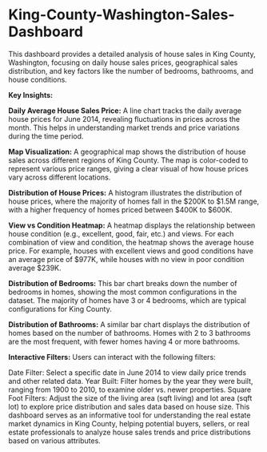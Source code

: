 # King-County-Washington-Sales-Dashboard

This dashboard provides a detailed analysis of house sales in King County, Washington, focusing on daily house sales prices, geographical sales distribution, and key factors like the number of bedrooms, bathrooms, and house conditions.

**Key Insights:**

**Daily Average House Sales Price:**
A line chart tracks the daily average house prices for June 2014, revealing fluctuations in prices across the month. This helps in understanding market trends and price variations during the time period.

**Map Visualization:**
A geographical map shows the distribution of house sales across different regions of King County. The map is color-coded to represent various price ranges, giving a clear visual of how house prices vary across different locations.

**Distribution of House Prices:**
A histogram illustrates the distribution of house prices, where the majority of homes fall in the $200K to $1.5M range, with a higher frequency of homes priced between $400K to $600K.

**View vs Condition Heatmap:**
A heatmap displays the relationship between house condition (e.g., excellent, good, fair, etc.) and views. For each combination of view and condition, the heatmap shows the average house price. For example, houses with excellent views and good conditions have an average price of $977K, while houses with no view in poor condition average $239K.

**Distribution of Bedrooms:**
This bar chart breaks down the number of bedrooms in homes, showing the most common configurations in the dataset. The majority of homes have 3 or 4 bedrooms, which are typical configurations for King County.

**Distribution of Bathrooms:**
A similar bar chart displays the distribution of homes based on the number of bathrooms. Homes with 2 to 3 bathrooms are the most frequent, with fewer homes having 4 or more bathrooms.

**Interactive Filters:**
Users can interact with the following filters:

Date Filter: Select a specific date in June 2014 to view daily price trends and other related data.
Year Built: Filter homes by the year they were built, ranging from 1900 to 2010, to examine older vs. newer properties.
Square Foot Filters: Adjust the size of the living area (sqft living) and lot area (sqft lot) to explore price distribution and sales data based on house size.
This dashboard serves as an informative tool for understanding the real estate market dynamics in King County, helping potential buyers, sellers, or real estate professionals to analyze house sales trends and price distributions based on various attributes.
